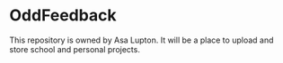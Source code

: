 # OddFeedback
This repository is owned by Asa Lupton.  It will be a place to upload and store school and personal projects.
